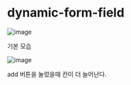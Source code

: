 # dynamic-form-field
![image](https://github.com/jung-chaewon/dynamic-form-field/assets/131144717/7b20bda1-df88-49b1-82c1-1e0a3dff51d4)

기본 모습

![image](https://github.com/jung-chaewon/dynamic-form-field/assets/131144717/f051369f-3a71-4ac5-842a-47dcd7157542)

add 버튼을 눌렀을때 칸이 더 늘어난다.

